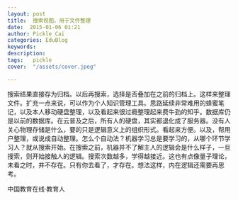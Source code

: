 ```yaml
---
layout: post  
title:  搜索视图，用于文件整理  
date:  2015-01-06 01:21  
author: Pickle Cai  
categories: EduBlog  
keywords: 
description:   
tags:	pickle   
cover:  "/assets/cover.jpeg"  

---  
```

    
搜索结果直接存为归档。以后再搜索，选择是否叠加在之前的归档上。这样来整理文件。扩充一点来说，可以作为个人知识管理工具。思路延续非常难用的蜂蜜笔记，以及本人移动硬盘整理，以及看起来很过瘾整理起来费牛劲的知乎。数据库仍是以前的数据库。在云普及之后，所有人的硬盘，其实都退化成了服务器。没有人关心物理存储是什么，要的只是逻辑意义上的组织形式。看起来方便。以及，帮用户整理，或说成自动整理。怎么个自动法？机器学习总是要学习的，从哪个环节学习人？就从搜索开始。在搜索之前，机器并不了解主人的逻辑会是什么样子，一旦搜索，则开始接触人的逻辑。搜索次数越多，学得越接近。这也有点像量子理论，未看之时，并不存在。只有你去看了，才存在。想法这样，内在逻辑还需要再思考。

		    
 中国教育在线·教育人


